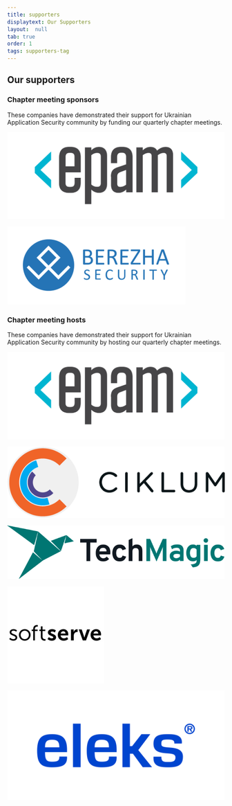 ```yaml
---
title: supporters
displaytext: Our Supporters
layout:  null
tab: true
order: 1
tags: supporters-tag
---
```


## Our supporters

### Chapter meeting sponsors

These companies have demonstrated their support for Ukrainian
Application Security community by funding our quarterly chapter
meetings.

![EPAM](assets/images/partners/epam.png "EPAM")

![Berezha Security](assets/images/partners/berezha.png "Berezha Security")


### Chapter meeting hosts

These companies have demonstrated their support for Ukrainian
Application Security community by hosting our quarterly chapter
meetings.

![EPAM](assets/images/partners/epam.png "EPAM")

![Ciklum](assets/images/partners/ciklum.png "Ciklum")

![Techmagic](assets/images/partners/tech-magic.png "Techmagic")

![SoftServe](assets/images/partners/softserve.jpg "SoftServe")
 
 ![Eleks](assets/images/partners/eleks.png "Eleks")
